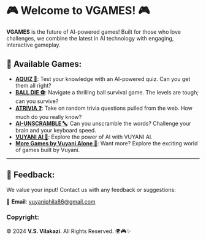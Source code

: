 # 🎮 Welcome to VGAMES! 🎮

**VGAMES** is the future of AI-powered games! Built for those who love challenges, we combine the latest in AI technology with engaging, interactive gameplay.

## 🌟 Available Games:

- **[AQUIZ 🧠](https://vgames1.github.io/vgames.github.io/aquiz.html)**: Test your knowledge with an AI-powered quiz. Can you get them all right?
- **[BALL DIE ⚽](https://vgames1.github.io/vgames.github.io/ball.html)**: Navigate a thrilling ball survival game. The levels are tough; can you survive?
- **[ATRIVIA ❓](https://vgames1.github.io/vgames.github.io/atrivia.html)**: Take on random trivia questions pulled from the web. How much do you really know?
- **[AI-UNSCRAMBLE 🔤](https://vgames1.github.io/vgames.github.io/scram.html)**: Can you unscramble the words? Challenge your brain and your keyboard speed.
- **[VUYANI AI 🤖](https://vgames1.github.io/vgames.github.io/vai.html)**: Explore the power of AI with VUYANI AI.
- **[More Games by Vuyani Alone 🎲](https://vuyani1.github.io)**: Want more? Explore the exciting world of games built by Vuyani.

---

## 💬 Feedback:
We value your input! Contact us with any feedback or suggestions:

📧 **Email**: vuyaniphila86@gmail.com

### Copyright:
&copy; 2024 **V.S. Vilakazi**. All Rights Reserved. 🌍🎮✨
